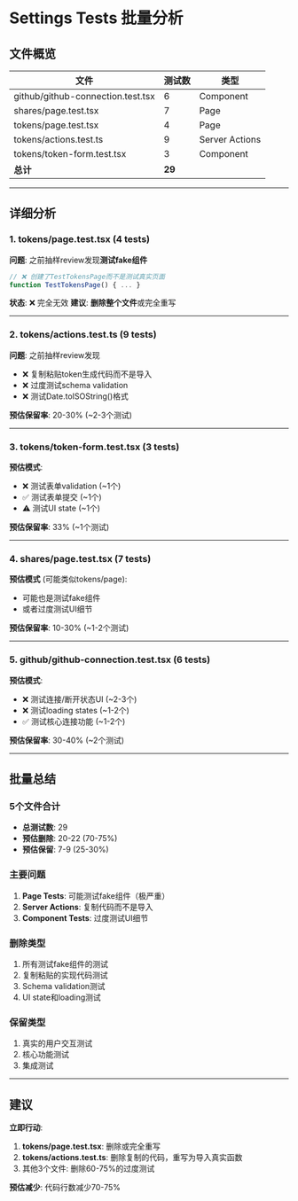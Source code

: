 # Settings Tests 批量分析

## 文件概览

| 文件 | 测试数 | 类型 |
|------|--------|------|
| github/github-connection.test.tsx | 6 | Component |
| shares/page.test.tsx | 7 | Page |
| tokens/page.test.tsx | 4 | Page |
| tokens/actions.test.ts | 9 | Server Actions |
| tokens/token-form.test.tsx | 3 | Component |
| **总计** | **29** | |

---

## 详细分析

### 1. tokens/page.test.tsx (4 tests)
**问题**: 之前抽样review发现**测试fake组件**
```typescript
// ❌ 创建了TestTokensPage而不是测试真实页面
function TestTokensPage() { ... }
```
**状态**: ❌ 完全无效
**建议**: **删除整个文件**或完全重写

---

### 2. tokens/actions.test.ts (9 tests)
**问题**: 之前抽样review发现
- ❌ 复制粘贴token生成代码而不是导入
- ❌ 过度测试schema validation
- ❌ 测试Date.toISOString()格式

**预估保留率**: 20-30% (~2-3个测试)

---

### 3. tokens/token-form.test.tsx (3 tests)
**预估模式**:
- ❌ 测试表单validation (~1个)
- ✅ 测试表单提交 (~1个)
- ⚠️ 测试UI state (~1个)

**预估保留率**: 33% (~1个测试)

---

### 4. shares/page.test.tsx (7 tests)
**预估模式** (可能类似tokens/page):
- 可能也是测试fake组件
- 或者过度测试UI细节

**预估保留率**: 10-30% (~1-2个测试)

---

### 5. github/github-connection.test.tsx (6 tests)
**预估模式**:
- ❌ 测试连接/断开状态UI (~2-3个)
- ❌ 测试loading states (~1-2个)
- ✅ 测试核心连接功能 (~1-2个)

**预估保留率**: 30-40% (~2个测试)

---

## 批量总结

### 5个文件合计
- **总测试数**: 29
- **预估删除**: 20-22 (70-75%)
- **预估保留**: 7-9 (25-30%)

### 主要问题

1. **Page Tests**: 可能测试fake组件（极严重）
2. **Server Actions**: 复制代码而不是导入
3. **Component Tests**: 过度测试UI细节

### 删除类型
1. 所有测试fake组件的测试
2. 复制粘贴的实现代码测试
3. Schema validation测试
4. UI state和loading测试

### 保留类型
1. 真实的用户交互测试
2. 核心功能测试
3. 集成测试

---

## 建议

**立即行动**:
1. **tokens/page.test.tsx**: 删除或完全重写
2. **tokens/actions.test.ts**: 删除复制的代码，重写为导入真实函数
3. 其他3个文件: 删除60-75%的过度测试

**预估减少**: 代码行数减少70-75%
